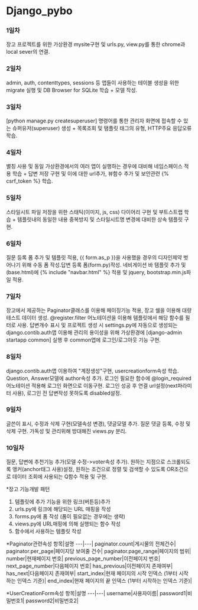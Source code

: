 # Django_pybo

### 1일차
장고 프로젝트를 위한 가상환경 mysite구현 및 urls.py, view.py를 통한 chrome과 local sever의 연결.

### 2일차
admin, auth, contenttypes, sessions 등 앱들이 사용하는 테이블 생성을 위한 migrate 실행 및 DB Browser for SQLite 학습 + 모델 작성.

### 3일차
[python manage.py createsuperuser] 명령어를 통한 관리자 화면에 접속할 수 있는 슈퍼유저(superuser) 생성 + 목록조회 및 탬플릿 태그의 유형, HTTP주요 응답오류 학습.

### 4일차
별칭 사용 및 동일 가상환경에서의 여러 앱이 실행하는 경우에 대비해 네임스페이스 적용 학습 + 답변 저장 구현 및 이에 대한 url추가, 뷰함수 추가 및 보안관련 {% csrf_token %} 학습.

### 5일차
스타일시트 파일 저장을 위한 스태틱(이미지, js, css) 다이어리 구현 및 부트스트랩 학습 + 템플릿내의 동일한 내용 중복방지 및 스타일시트명 변경에 대비한 상속 템플릿 구현.

### 6일차
질문 등록 폼 추가 및 템플릿 적용, {{ form.as_p }}을 사용했을 경우의 디자인제약 벗어나기 위해 수동 폼 작성.답변 등록 폼(form.py)작성. 네비게이션 바 템플릿 추가 및 (base.html)에 {% include "navbar.html" %} 적용 및 jquery, bootstrap.min.js파일 적용.

### 7일차
장고에서 제공하는 Paginator클래스를 이용해 페이징기능 적용, 장고 쉘을 이용해 대량 테스트 데이터 생성. @register.filter 어노테이션을 이용해 템플릿에서 해당 함수를 필터로 사용. 답변개수 표시 및 프로젝트 생성 시 settings.py에 자동으로 생성되는 django.contib.auth앱 이용해 관리의 용이성을 위해 가상환경에 [django-admin startapp common] 실행 후 common앱에 로그인/로그아웃 기능 구현.

### 8일차
django.contib.auth앱 이용하여 "계정생성"구현, usercreationform속성 학습. Question, Answer모델에 author속성 추가. 로그인 필요한 함수에 @login_required 어노테이션 적용해 로그인 화면으로 이동구현. 로그인 성공 후 연결 url설정(next파라미터 사용), 로그인 전 답변작성 못하도록 disabled설정.

### 9일차
글쓴이 표시, 수정과 삭제 구현(모델속성 변경), 댓글모델 추가. 질문 댓글 등록, 수정 및 삭제 구현. 가독성 및 관리위해 방대해진 views.py 분리.

### 10일차
질문, 답변에 추천기능 추가(모델 수정->voter속성 추가). 원하는 지점으로 스크롤되도록 앵커(anchor태그 사용)설정, 원하는 조건으로 정렬 및 검색할 수 있도록 OR조건으로 데이터 조회에 사용되는 Q함수 적용 및 구현. 

*장고 기능개발 패턴
1. 템플릿에 추가 기능을 위한 링크(버튼등)추가
2. urls.py에 링크에 해당되는 URL 매핑을 작성
3. forms.py에 폼 작성 (폼이 필요없는 경우에는 생략)
4. views.py에 URL매핑에 의해 실행되는 함수 작성
5. 함수에서 사용하는 템플릿 작성

*Paginator관련속성
항목|설명
---|---|
paginator.count|게시물의 전체건수|
paginator.per_page|페이지당 보여줄 건수|
paginator.page_range|페이지의 범위|
number|현재페이지 번호|
previous_page_number|이전페이지 번호|
next_page_number|다음페이지 번호|
has_previous|이전페이지 존재여부|
has_next|다음페이지 존재여부|
start_index|현재 페이지의 시작 인덱스 (1부터 시작하는 인덱스 기준)|
end_index|현재 페이지의 끝 인덱스 (1부터 시작하는 인덱스 기준)|

*UserCreationForm속성
항목|설명
---|---|
username|사용자이름|
password1|비밀번호1|
password2|비밀번호2|



